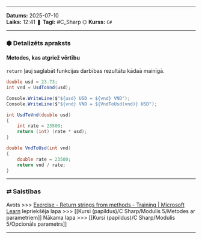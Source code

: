 ___
**Datums:** 2025-07-10   
**Laiks:** 12:41 
❚ **Tagi:** #C_Sharp 
⌬ **Kurss:**  `C#`

---
### ⬢ Detalizēts apraksts
#### Metodes, kas atgriež vērtību

`return` ļauj saglabāt funkcijas darbības rezultātu kādaā mainīgā.

```csharp
double usd = 23.73;
int vnd = UsdToVnd(usd);

Console.WriteLine($"${usd} USD = ${vnd} VND");
Console.WriteLine($"${vnd} VND = ${VndToUsd(vnd)} USD");

int UsdToVnd(double usd) 
{
    int rate = 23500;
    return (int) (rate * usd);
}

double VndToUsd(int vnd) 
{
    double rate = 23500;
    return vnd / rate;
}
```

---
### ⇄ Saistības
Avots >>> [Exercise - Return strings from methods - Training \| Microsoft Learn](https://learn.microsoft.com/en-us/training/modules/create-c-sharp-methods-return-values/4-exercise-create-methods-return-strings)
Iepriekšēja lapa >>> [[Kursi (papildus)/C Sharp/Modulis 5/Metodes ar parametriem]]
Nākama lapa >>> [[Kursi (papildus)/C Sharp/Modulis 5/Opcionāls parametrs]]
___